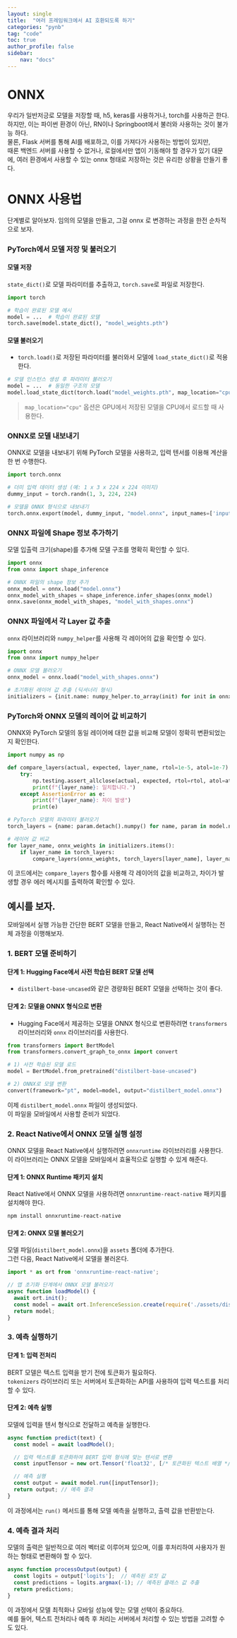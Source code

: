 ```yaml
---
layout: single
title:  "여러 프레임워크에서 AI 호환되도록 하기"
categories: "pynb"
tag: "code"
toc: true
author_profile: false
sidebar:
    nav: "docs"
---
```


# ONNX
우리가 일반저긍로 모델을 저장할 때, h5, keras를 사용하거나, torch를 사용하곤 한다.  
하지만, 이는 파이썬 환경이 아닌, RN이나 Springboot에서 불러와 사용하는 것이 불가능 하다.  
물론, Flask 서버를 통해 AI를 배포하고, 이를 가져다가 사용하는 방법이 있지만,  
때론 백엔드 서버를 사용할 수 없거나, 로컬에서만 앱이 기동해야 할 경우가 있기 대문에, 여러 환경에서 사용할 수 있는 onnx 형태로 저장하는 것은 유리한 상황을 만들기 좋다.  

# ONNX 사용법
단계별로 알아보자. 임의의 모델을 만들고, 그걸 onnx 로 변경하는 과정을 한전 순차적으로 보자.  

### PyTorch에서 모델 저장 및 불러오기  
#### 모델 저장  
`state_dict()`로 모델 파라미터를 추출하고, `torch.save`로 파일로 저장한다.  

```python
import torch

# 학습이 완료된 모델 예시
model = ...  # 학습이 완료된 모델
torch.save(model.state_dict(), "model_weights.pth")
```  

#### 모델 불러오기
- `torch.load()`로 저장된 파라미터를 불러와서 모델에 `load_state_dict()`로 적용한다.  

```python
# 모델 인스턴스 생성 후 파라미터 불러오기
model = ...  # 동일한 구조의 모델
model.load_state_dict(torch.load("model_weights.pth", map_location="cpu"))
```  

> `map_location="cpu"` 옵션은 GPU에서 저장된 모델을 CPU에서 로드할 때 사용한다.

### ONNX로 모델 내보내기  
ONNX로 모델을 내보내기 위해 PyTorch 모델을 사용하고, 입력 텐서를 이용해 계산을 한 번 수행한다.  

```python
import torch.onnx

# 더미 입력 데이터 생성 (예: 1 x 3 x 224 x 224 이미지)
dummy_input = torch.randn(1, 3, 224, 224)

# 모델을 ONNX 형식으로 내보내기
torch.onnx.export(model, dummy_input, "model.onnx", input_names=['input'], output_names=['output'])
```

### ONNX 파일에 Shape 정보 추가하기  
모델 입출력 크기(shape)를 추가해 모델 구조를 명확히 확인할 수 있다.  

```python
import onnx
from onnx import shape_inference

# ONNX 파일의 shape 정보 추가
onnx_model = onnx.load("model.onnx")
onnx_model_with_shapes = shape_inference.infer_shapes(onnx_model)
onnx.save(onnx_model_with_shapes, "model_with_shapes.onnx")
```

### ONNX 파일에서 각 Layer 값 추출  
`onnx` 라이브러리와 `numpy_helper`를 사용해 각 레이어의 값을 확인할 수 있다.  

```python
import onnx
from onnx import numpy_helper

# ONNX 모델 불러오기
onnx_model = onnx.load("model_with_shapes.onnx")

# 초기화된 레이어 값 추출 (딕셔너리 형식)
initializers = {init.name: numpy_helper.to_array(init) for init in onnx_model.graph.initializer}
```  

### PyTorch와 ONNX 모델의 레이어 값 비교하기  
ONNX와 PyTorch 모델의 동일 레이어에 대한 값을 비교해 모델이 정확히 변환되었는지 확인한다.  

```python
import numpy as np

def compare_layers(actual, expected, layer_name, rtol=1e-5, atol=1e-7):
    try:
        np.testing.assert_allclose(actual, expected, rtol=rtol, atol=atol)
        print(f"{layer_name}: 일치합니다.")
    except AssertionError as e:
        print(f"{layer_name}: 차이 발생")
        print(e)

# PyTorch 모델의 파라미터 불러오기
torch_layers = {name: param.detach().numpy() for name, param in model.named_parameters()}

# 레이어 값 비교
for layer_name, onnx_weights in initializers.items():
    if layer_name in torch_layers:
        compare_layers(onnx_weights, torch_layers[layer_name], layer_name)
```  

이 코드에서는 `compare_layers` 함수를 사용해 각 레이어의 값을 비교하고, 차이가 발생할 경우 에러 메시지를 출력하여 확인할 수 있다.

## 예시를 보자.  
모바일에서 실행 가능한 간단한 BERT 모델을 만들고, React Native에서 실행하는 전체 과정을 이행해보자.  

### 1. BERT 모델 준비하기  
#### 단계 1: Hugging Face에서 사전 학습된 BERT 모델 선택  
- `distilbert-base-uncased`와 같은 경량화된 BERT 모델을 선택하는 것이 좋다.  

#### 단계 2: 모델을 ONNX 형식으로 변환  
- Hugging Face에서 제공하는 모델을 ONNX 형식으로 변환하려면 `transformers` 라이브러리와 `onnx` 라이브러리를 사용한다.  

```python
from transformers import BertModel
from transformers.convert_graph_to_onnx import convert

# 1) 사전 학습된 모델 로드
model = BertModel.from_pretrained("distilbert-base-uncased")

# 2) ONNX로 모델 변환
convert(framework="pt", model=model, output="distilbert_model.onnx")
```  

이제 `distilbert_model.onnx` 파일이 생성되었다.  
이 파일을 모바일에서 사용할 준비가 되었다.  

### 2. React Native에서 ONNX 모델 실행 설정  
ONNX 모델을 React Native에서 실행하려면 `onnxruntime` 라이브러리를 사용한다.  
이 라이브러리는 ONNX 모델을 모바일에서 효율적으로 실행할 수 있게 해준다.  

#### 단계 1: ONNX Runtime 패키지 설치  
React Native에서 ONNX 모델을 사용하려면 `onnxruntime-react-native` 패키지를 설치해야 한다.  

```bash
npm install onnxruntime-react-native
```  

#### 단계 2: ONNX 모델 불러오기  
모델 파일(`distilbert_model.onnx`)을 `assets` 폴더에 추가한다.  
그런 다음, React Native에서 모델을 불러온다.  

```javascript
import * as ort from 'onnxruntime-react-native';

// 앱 초기화 단계에서 ONNX 모델 불러오기
async function loadModel() {
  await ort.init();
  const model = await ort.InferenceSession.create(require('./assets/distilbert_model.onnx'));
  return model;
}
```  

### 3. 예측 실행하기
#### 단계 1: 입력 전처리
BERT 모델은 텍스트 입력을 받기 전에 토큰화가 필요하다.  
`tokenizers` 라이브러리 또는 서버에서 토큰화하는 API를 사용하여 입력 텍스트를 처리할 수 있다.  

#### 단계 2: 예측 실행
모델에 입력을 텐서 형식으로 전달하고 예측을 실행한다.  

```javascript
async function predict(text) {
  const model = await loadModel();

  // 입력 텍스트를 토큰화하여 BERT 입력 형식에 맞는 텐서로 변환
  const inputTensor = new ort.Tensor('float32', [/* 토큰화된 텍스트 배열 */], [1, /* 텍스트 길이 */]);

  // 예측 실행
  const output = await model.run([inputTensor]);
  return output; // 예측 결과
}
```  

이 과정에서는 `run()` 메서드를 통해 모델 예측을 실행하고, 출력 값을 반환받는다.  

### 4. 예측 결과 처리  
모델의 출력은 일반적으로 여러 벡터로 이루어져 있으며, 이를 후처리하여 사용자가 원하는 형태로 변환해야 할 수 있다.  

```javascript
async function processOutput(output) {
  const logits = output['logits'];  // 예측된 로짓 값
  const predictions = logits.argmax(-1); // 예측된 클래스 값 추출
  return predictions;
}
```  

이 과정에서 모델 최적화나 모바일 성능에 맞는 모델 선택이 중요하다.  
예를 들어, 텍스트 전처리나 예측 후 처리는 서버에서 처리할 수 있는 방법을 고려할 수도 있다.  
